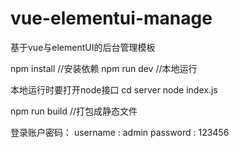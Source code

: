 # vue-elementui-manage
基于vue与elementUI的后台管理模板

npm install  //安装依赖
npm run dev  //本地运行

本地运行时要打开node接口
cd server
node index.js

npm run build //打包成静态文件

登录账户密码：
username : admin
password : 123456